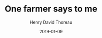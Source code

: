 ---
text: One farmer says to me, ‘You cannot live on vegetable food solely, for it furnishes nothing to make the bones with;’ and so he religiously devotes a part of his day to supplying himself with the raw material of bones; walking all the while he talks behind his oxen, which, with vegetable-made bones, jerk him and his lumbering plow along in spite of every obstacle.
author: Henry David Thoreau
source: Walden
date: 2019-01-09
layout: quotation
title: One farmer says to me
topics:
  - Animal Rights
  - Animals
  - Farming
user: phocks
---